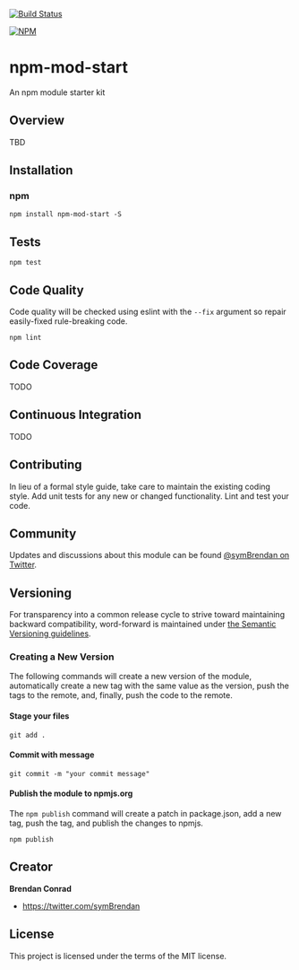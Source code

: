 [![Build Status](https://travis-ci.org/brencon/npm-mod-start.svg?branch=master)](https://travis-ci.org/brencon/npm-mod-start)

[![NPM](https://nodei.co/npm/npm-mod-start.png)](https://nodei.co/npm/npm-mod-start/)

# npm-mod-start
An npm module starter kit

## Overview
TBD

## Installation

### npm
`npm install npm-mod-start -S`

## Tests
`npm test`

## Code Quality
Code quality will be checked using eslint with the `--fix` argument so repair easily-fixed rule-breaking code.

`npm lint`

## Code Coverage
TODO

## Continuous Integration
TODO

## Contributing
In lieu of a formal style guide, take care to maintain the existing coding style. Add unit tests for any new or changed functionality. Lint and test your code.

## Community
Updates and discussions about this module can be found [@symBrendan on Twitter](https://twitter.com/symBrendan).

## Versioning
For transparency into a common release cycle to strive toward maintaining backward compatibility, word-forward is maintained under [the Semantic Versioning guidelines](http://semver.org/).

### Creating a New Version
The following commands will create a new version of the module, automatically create a new tag with the same value as the version, push the tags to the remote, and, finally, push the code to the remote.

#### Stage your files
`git add .`

#### Commit with message
`git commit -m "your commit message"`

#### Publish the module to npmjs.org
The `npm publish` command will create a patch in package.json, add a new tag, push the tag, and publish the changes to npmjs.

`npm publish`

## Creator

**Brendan Conrad**

- <https://twitter.com/symBrendan>

## License
This project is licensed under the terms of the MIT license.
